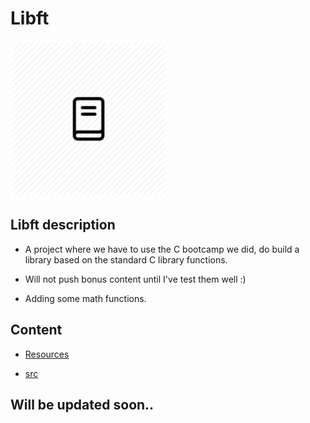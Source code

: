 # Libft

<img src="../Files/lib.png" width="250" />

## Libft description

* A project where we have to use the C bootcamp we did, do build a library based on the standard C library functions.

* Will not push bonus content until I've test them well :)

* Adding some math functions.

## Content

* [Resources](Resources/)

* [src](src/)

## Will be updated soon..
